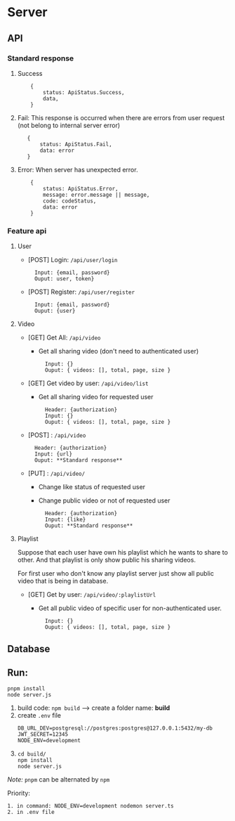 # Server

## API

### Standard response

1.  Success

    ```
        {
            status: ApiStatus.Success,
            data,
        }
    ```

2.  Fail:
    This response is occurred when there are errors from user request (not belong to internal server error)

    ```
       {
           status: ApiStatus.Fail,
           data: error
       }
    ```

3.  Error:
    When server has unexpected error.

    ```
        {
            status: ApiStatus.Error,
            message: error.message || message,
            code: codeStatus,
            data: error
        }
    ```

### Feature api

1.  User

    -   [POST] Login: `/api/user/login`

              Input: {email, password}
              Ouput: user, token}

    -   [POST] Register: `/api/user/register`

              Input: {email, password}
              Ouput: {user}

2.  Video

    -   [GET] Get All: `/api/video`

        -   Get all sharing video (don't need to authenticated user)

                  Input: {}
                  Ouput: { videos: [], total, page, size }

    -   [GET] Get video by user: `/api/video/list`

        -   Get all sharing video for requested user

                  Header: {authorization}
                  Input: {}
                  Ouput: { videos: [], total, page, size }

    -   [POST] : `/api/video`

              Header: {authorization}
              Input: {url}
              Ouput: **Standard response**

    -   [PUT] : `/api/video/`

        -   Change like status of requested user
        -   Change public video or not of requested user

                  Header: {authorization}
                  Input: {like}
                  Ouput: **Standard response**

3.  Playlist

    Suppose that each user have own his playlist which he wants to share to other. And that playlist is only show public his sharing videos.

    For first user who don't know any playlist server just show all public video that is being in database.

    -   [GET] Get by user: `/api/video/:playlistUrl`

        -   Get all public video of specific user for non-authenticated user.

                  Input: {}
                  Ouput: { videos: [], total, page, size }

## Database

## Run:

```
pnpm install
node server.js
```

1. build code: `npm build` --> create a folder name: **build**
2. create `.env` file
    ```
    DB_URL_DEV=postgresql://postgres:postgres@127.0.0.1:5432/my-db
    JWT_SECRET=12345
    NODE_ENV=development
    ```
3. ```
   cd build/
   npm install
   node server.js
   ```

_Note:_ `pnpm` can be alternated by `npm`

Priority:

    1. in command: NODE_ENV=development nodemon server.ts
    2. in .env file
